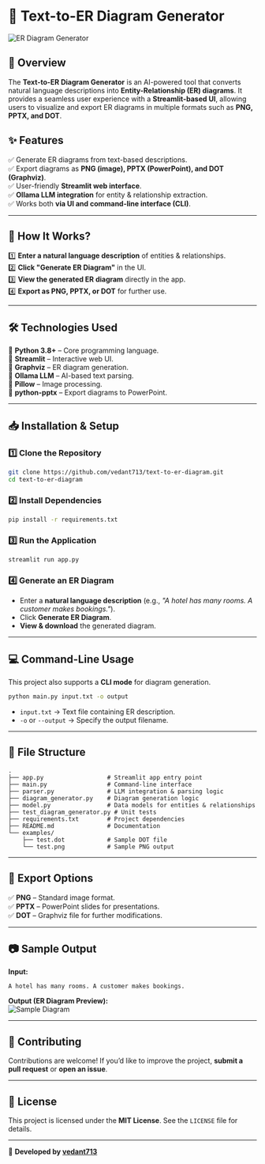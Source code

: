 # **📌 Text-to-ER Diagram Generator**

![ER Diagram Generator](test.png)

## **🚀 Overview**
The **Text-to-ER Diagram Generator** is an AI-powered tool that converts natural language descriptions into **Entity-Relationship (ER) diagrams**. It provides a seamless user experience with a **Streamlit-based UI**, allowing users to visualize and export ER diagrams in multiple formats such as **PNG, PPTX, and DOT**.

## **✨ Features**
✅ Generate ER diagrams from text-based descriptions.  
✅ Export diagrams as **PNG (image), PPTX (PowerPoint), and DOT (Graphviz)**.  
✅ User-friendly **Streamlit web interface**.  
✅ **Ollama LLM integration** for entity & relationship extraction.  
✅ Works both **via UI and command-line interface (CLI)**.

---

## **📖 How It Works?**
1️⃣ **Enter a natural language description** of entities & relationships.  
2️⃣ **Click "Generate ER Diagram"** in the UI.  
3️⃣ **View the generated ER diagram** directly in the app.  
4️⃣ **Export as PNG, PPTX, or DOT** for further use.  

---

## **🛠️ Technologies Used**
🔹 **Python 3.8+** – Core programming language.  
🔹 **Streamlit** – Interactive web UI.  
🔹 **Graphviz** – ER diagram generation.  
🔹 **Ollama LLM** – AI-based text parsing.  
🔹 **Pillow** – Image processing.  
🔹 **python-pptx** – Export diagrams to PowerPoint.  

---

## **📥 Installation & Setup**

### **1️⃣ Clone the Repository**
```bash
git clone https://github.com/vedant713/text-to-er-diagram.git
cd text-to-er-diagram
```

### **2️⃣ Install Dependencies**
```bash
pip install -r requirements.txt
```

### **3️⃣ Run the Application**
```bash
streamlit run app.py
```

### **4️⃣ Generate an ER Diagram**
- Enter a **natural language description** (e.g., _"A hotel has many rooms. A customer makes bookings."_).  
- Click **Generate ER Diagram**.  
- **View & download** the generated diagram.

---

## **💻 Command-Line Usage**
This project also supports a **CLI mode** for diagram generation.

```bash
python main.py input.txt -o output
```
- `input.txt` → Text file containing ER description.  
- `-o` or `--output` → Specify the output filename.

---

## **📂 File Structure**
```plaintext
.
├── app.py                  # Streamlit app entry point
├── main.py                 # Command-line interface
├── parser.py               # LLM integration & parsing logic
├── diagram_generator.py    # Diagram generation logic
├── model.py                # Data models for entities & relationships
├── test_diagram_generator.py # Unit tests
├── requirements.txt        # Project dependencies
├── README.md               # Documentation
└── examples/
    ├── test.dot            # Sample DOT file
    └── test.png            # Sample PNG output
```

---

## **📜 Export Options**
✅ **PNG** – Standard image format.  
✅ **PPTX** – PowerPoint slides for presentations.  
✅ **DOT** – Graphviz file for further modifications.

---

## **📷 Sample Output**

**Input:**  
```
A hotel has many rooms. A customer makes bookings.
```

**Output (ER Diagram Preview):**  
![Sample Diagram](test.png)

---

## **🤝 Contributing**
Contributions are welcome! If you’d like to improve the project, **submit a pull request** or **open an issue**.

---

## **📜 License**
This project is licensed under the **MIT License**. See the `LICENSE` file for details.

---

🚀 **Developed by [vedant713](https://github.com/vedant713)**
